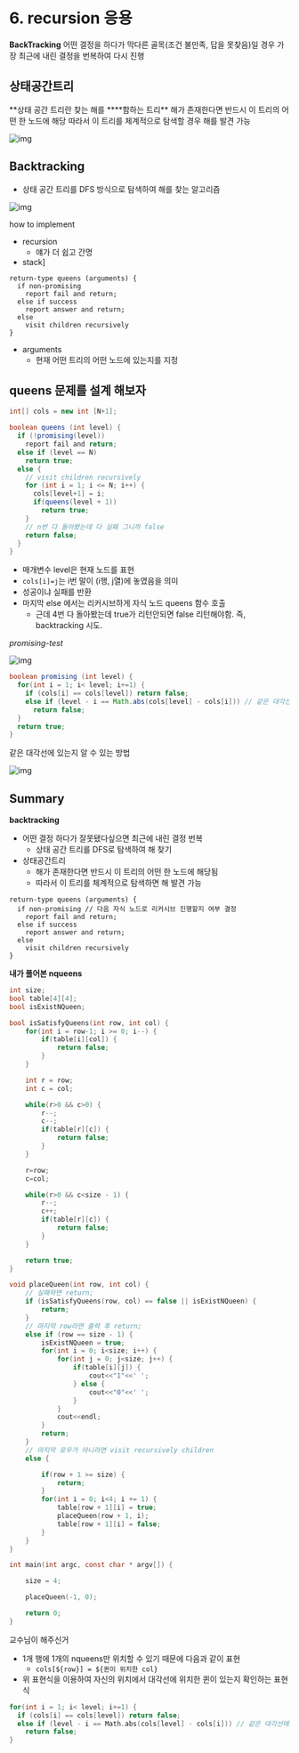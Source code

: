 # 6. recursion 응용

**BackTracking**
어떤 결정을 하다가 막다른 골목(조건 불만족, 답을 못찾음)일 경우 가장 최근에 내린 결정을 번복하여 다시 진행

## 상태공간트리

**상태 공간 트리란 찾는 해를 \*\***함하는 트리\*\*
해가 존재한다면 반드시 이 트리의 어떤 한 노드에 해당
따라서 이 트리를 체계적으로 탐색할 경우 해를 발견 가능

![img](./img/1-6-1-recursion.png)

## Backtracking

- 상태 공간 트리를 DFS 방식으로 탐색하여 해를 찾는 알고리즘

![img](./img/1-6-2-recursion.png)

how to implement

- recursion
  - 얘가 더 쉽고 간명
- stack]

```
return-type queens (arguments) {
  if non-promising
    report fail and return;
  else if success
    report answer and return;
  else
    visit children recursively
}
```

- arguments
  - 현재 어떤 트리의 어떤 노드에 있는지를 지정

## queens 문제를 설계 해보자

```java
int[] cols = new int [N+1];

boolean queens (int level) {
  if (!promising(level))
    report fail and return;
  else if (level == N)
    return true;
  else {
    // visit children recursively
    for (int i = 1; i <= N; i++) {
      cols[level+1] = i;
      if(queens(level + 1))
        return true;
    }
    // n번 다 돌아봤는데 다 실패 그니까 false
    return false;
  }
}
```

- 매개변수 level은 현재 노드를 표현
- `cols[i]=j`는 i번 말이 (i행, j열)에 놓였음을 의미
- 성공이냐 실패를 반환
- 마지막 else 에서는 리커시브하게 자식 노드 queens 함수 호출
  - 근데 4번 다 돌아봤는데 true가 리턴안되면 false 리턴해야함. 즉, backtracking 시도.

_promising-test_

![img](./img/1-6-3-recursion.png)

```java
boolean promising (int level) {
  for(int i = 1; i< level; i+=1) {
    if (cols[i] == cols[level]) return false;
    else if (level - i == Math.abs(cols[level] - cols[i])) // 같은 대각선에 놓였는지
      return false;
  }
  return true;
}
```

같은 대각선에 있는지 알 수 있는 방법

![img](./img/1-6-4-recursion.png)

## Summary

**backtracking**

- 어떤 결정 하다가 잘못됐다싶으면 최근에 내린 결정 번복
  - 상태 공간 트리를 DFS로 탐색하여 해 찾기
- 상태공간트리
  - 해가 존재한다면 반드시 이 트리의 어떤 한 노드에 해당됨
  - 따라서 이 트리를 체계적으로 탐색하면 해 발견 가능

```
return-type queens (arguments) {
  if non-promising // 다음 자식 노드로 리커시브 진행할지 여부 결정
    report fail and return;
  else if success
    report answer and return;
  else
    visit children recursively
}
```

**내가 풀어본 nqueens**

```C
int size;
bool table[4][4];
bool isExistNQueen;

bool isSatisfyQueens(int row, int col) {
    for(int i = row-1; i >= 0; i--) {
        if(table[i][col]) {
            return false;
        }
    }

    int r = row;
    int c = col;

    while(r>0 && c>0) {
        r--;
        c--;
        if(table[r][c]) {
            return false;
        }
    }

    r=row;
    c=col;

    while(r>0 && c<size - 1) {
        r--;
        c++;
        if(table[r][c]) {
            return false;
        }
    }

    return true;
}

void placeQueen(int row, int col) {
    // 실패하면 return;
    if (isSatisfyQueens(row, col) == false || isExistNQueen) {
        return;
    }
    // 마지막 row라면 출력 후 return;
    else if (row == size - 1) {
        isExistNQueen = true;
        for(int i = 0; i<size; i++) {
            for(int j = 0; j<size; j++) {
                if(table[i][j]) {
                    cout<<"1"<<' ';
                } else {
                    cout<<"0"<<' ';
                }
            }
            cout<<endl;
        }
        return;
    }
    // 마지막 로우가 아니라면 visit recursively children
    else {

        if(row + 1 >= size) {
            return;
        }
        for(int i = 0; i<4; i += 1) {
            table[row + 1][i] = true;
            placeQueen(row + 1, i);
            table[row + 1][i] = false;
        }
    }
}

int main(int argc, const char * argv[]) {

    size = 4;

    placeQueen(-1, 0);

    return 0;
}
```

교수님이 해주신거

- 1개 행에 1개의 nqueens만 위치할 수 있기 때문에 다음과 같이 표현
  - `cols[${row}] = ${퀸이 위치한 col}`
- 위 표현식을 이용하여 자신의 위치에서 대각선에 위치한 퀸이 있는지 확인하는 표현식

```C
for(int i = 1; i< level; i+=1) {
  if (cols[i] == cols[level]) return false;
  else if (level - i == Math.abs(cols[level] - cols[i])) // 같은 대각선에 놓였는지
    return false;
}
```
